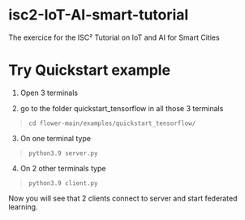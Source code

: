 # isc2-IoT-AI-smart-tutorial
The exercice for the ISC² Tutorial on IoT and AI for Smart Cities


# Try Quickstart example
1. Open 3 terminals

2. go to the folder quickstart_tensorflow in all those 3 terminals
>  `cd flower-main/examples/quickstart_tensorflow/`

3. On one terminal type
>  `python3.9 server.py`

4. On 2 other terminals type 
>  `python3.9 client.py`

Now you will see that 2 clients connect to server and start federated learning.

#
